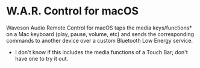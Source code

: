 # W.A.R. Control for macOS

Waveson Audio Remote Control for macOS taps the media keys/functions* on a Mac keyboard (play, pause, volume, etc) and sends the corresponding commands to another device over a custom Bluetooth Low Energy service.

* I don't know if this includes the media functions of a Touch Bar; don't have one to try it out.
